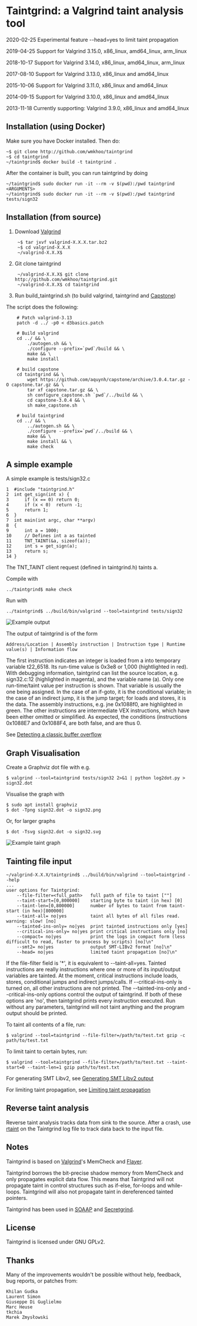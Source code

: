Taintgrind: a Valgrind taint analysis tool
==========================================

2020-02-25 Experimental feature --head=yes to limit taint propagation

2019-04-25 Support for Valgrind 3.15.0, x86\_linux, amd64\_linux, arm\_linux

2018-10-17 Support for Valgrind 3.14.0, x86\_linux, amd64\_linux, arm\_linux

2017-08-10 Support for Valgrind 3.13.0, x86\_linux and amd64\_linux

2015-10-06 Support for Valgrind 3.11.0, x86\_linux and amd64\_linux

2014-09-15 Support for Valgrind 3.10.0, x86\_linux and amd64\_linux

2013-11-18 Currently supporting: Valgrind 3.9.0, x86\_linux and amd64\_linux


Installation (using Docker)
---------------------------

Make sure you have Docker installed. Then do:

	~$ git clone http://github.com/wmkhoo/taintgrind
	~$ cd taintgrind 
	~/taintgrind$ docker build -t taintgrind .

After the container is built, you can run taintgrind by doing

	~/taintgrind$ sudo docker run -it --rm -v $(pwd):/pwd taintgrind <ARGUMENTS>
	~/taintgrind$ sudo docker run -it --rm -v $(pwd):/pwd taintgrind tests/sign32


Installation (from source)
--------------------------

1. Download [Valgrind](http://valgrind.org)


		~$ tar jxvf valgrind-X.X.X.tar.bz2
		~$ cd valgrind-X.X.X
		~/valgrind-X.X.X$ 

2. Git clone taintgrind


		~/valgrind-X.X.X$ git clone http://github.com/wmkhoo/taintgrind.git
		~/valgrind-X.X.X$ cd taintgrind 

3. Run build_taintgrind.sh (to build valgrind, taintgrind and [Capstone](http://github.com/aquynh/capstone))


The script does the following:


		# Patch valgrind-3.13
		patch -d ../ -p0 < d3basics.patch
		
		# Build valgrind
		cd ../ && \
		    ./autogen.sh && \
		    ./configure --prefix=`pwd`/build && \
		    make && \
		    make install
		
		# build capstone
		cd taintgrind && \
		    wget https://github.com/aquynh/capstone/archive/3.0.4.tar.gz -O capstone.tar.gz && \
		    tar xf capstone.tar.gz && \
		    sh configure_capstone.sh `pwd`/../build && \
		    cd capstone-3.0.4 && \
		    sh make_capstone.sh
		
		# build taintgrind
		cd ../ && \
		    ../autogen.sh && \
		    ./configure --prefix=`pwd`/../build && \
		    make && \
		    make install && \
		    make check


A simple example
----------------

A simple example is tests/sign32.c

	1  #include "taintgrind.h"
	2  int get_sign(int x) {
	3      if (x == 0) return 0;
	4      if (x < 0)  return -1;
	5      return 1;
	6  }
	7  int main(int argc, char **argv)
	8  {
	9      int a = 1000;
	10     // Defines int a as tainted
	11     TNT_TAINT(&a, sizeof(a));
	12     int s = get_sign(a);
	13     return s;
	14 }

The TNT_TAINT client request (defined in taintgrind.h) taints a.

Compile with

	../taintgrind$ make check

Run with

	../taintgrind$ ../build/bin/valgrind --tool=taintgrind tests/sign32

![Example output](../assets/sign32_cli.png?raw=true)


The output of taintgrind is of the form

	Address/Location | Assembly instruction | Instruction type | Runtime value(s) | Information flow

The first instruction indicates an integer is loaded from a into temporary variable t22\_6518. 
Its run-time value is 0x3e8 or 1,000 (hightlighted in red). 
With debugging information, taintgrind can list the source location, e.g. sign32.c:12 (highlighted in magenta), and the variable name (a).
Only one run-time/taint value per instruction is shown. That variable is usually the one being assigned. In the case of an if-goto, it is the conditional variable; in the case of an indirect jump, it is the jump target; for loads and stores, it is the data.
The assembly instructions, e.g. jne 0x1088f0, are highlighted in green.
The other instructions are intermediate VEX instructions, which have been either omitted or simplified.
As expected, the conditions (instructions 0x1088E7 and 0x1088F4, are both false, and are thus 0.
	
See [Detecting a classic buffer overflow](https://github.com/wmkhoo/taintgrind/wiki/Detecting-a-classic-buffer-overflow)


Graph Visualisation
-------------------

Create a Graphviz dot file with e.g.

	$ valgrind --tool=taintgrind tests/sign32 2>&1 | python log2dot.py > sign32.dot

Visualise the graph with

	$ sudo apt install graphviz
	$ dot -Tpng sign32.dot -o sign32.png
	
Or, for larger graphs

	$ dot -Tsvg sign32.dot -o sign32.svg
	
![Example taint graph](../assets/sign32_small.png?raw=true)



Tainting file input
-------------------

	~/valgrind-X.X.X/taintgrind$ ../build/bin/valgrind --tool=taintgrind --help
	...
	user options for Taintgrind:
	    --file-filter=<full_path>   full path of file to taint [""]
	    --taint-start=[0,800000]    starting byte to taint (in hex) [0]
	    --taint-len=[0,800000]      number of bytes to taint from taint-start (in hex)[800000]
	    --taint-all= no|yes         taint all bytes of all files read. warning: slow! [no]
	    --tainted-ins-only= no|yes  print tainted instructions only [yes]
	    --critical-ins-only= no|yes print critical instructions only [no]
	    --compact= no|yes           print the logs in compact form (less difficult to read, faster to process by scripts) [no]\n"
	    --smt2= no|yes              output SMT-LIBv2 format [no]\n"
	    --head= no|yes              limited taint propagation [no]\n"

If the file-filter field is '\*', it is equivalent to --taint-all=yes.
Tainted instructions are really instructions where one or more of its input/output variables are tainted.
At the moment, critical instructions include loads, stores, conditional jumps and indirect jumps/calls. If --critical-ins-only is turned on, all other instructions are not printed.
The --tainted-ins-only and --critical-ins-only options control the output of taintgrind. If both of these options are 'no', then taintgrind prints every instruction executed. 
Run without any parameters, taintgrind will not taint anything and the program output should be printed.

To taint all contents of a file, run:

	$ valgrind --tool=taintgrind --file-filter=/path/to/test.txt gzip -c path/to/test.txt

To limit taint to certain bytes, run:

	$ valgrind --tool=taintgrind --file-filter=/path/to/test.txt --taint-start=0 --taint-len=1 gzip path/to/test.txt

For generating SMT Libv2, see [Generating SMT Libv2 output](https://github.com/wmkhoo/taintgrind/wiki/Generating-SMT-Libv2-output)

For limiting taint propagation, see [Limiting taint propagation](https://github.com/wmkhoo/taintgrind/wiki/Limiting-taint-propagation-with---head=yes-(experimental-feature))


Reverse taint analysis
----------------------
Reverse taint analysis tracks data from sink to the source. After a crash, use [rtaint](https://github.com/Cycura/rtaint) on the Taintgrind log file to track data back to the input file.


Notes
-----

Taintgrind is based on [Valgrind](http://valgrind.org)'s MemCheck and [Flayer](http://code.google.com/p/flayer/).

Taintgrind borrows the bit-precise shadow memory from MemCheck and only propagates explicit data flow. This means that Taintgrind will not propagate taint in control structures such as if-else, for-loops and while-loops. Taintgrind will also not propagate taint in dereferenced tainted pointers.

Taintgrind has been used in [SOAAP](https://github.com/CTSRD-SOAAP/) and [Secretgrind](https://github.com/lmrs2/secretgrind).


License
-------

Taintgrind is licensed under GNU GPLv2.


Thanks
------
Many of the improvements wouldn't be possible without help, feedback, bug reports, or patches from:

```
Khilan Gudka
Laurent Simon
Giuseppe Di Guglielmo
Marc Heuse
tkchia
Marek Zmysłowski
```
